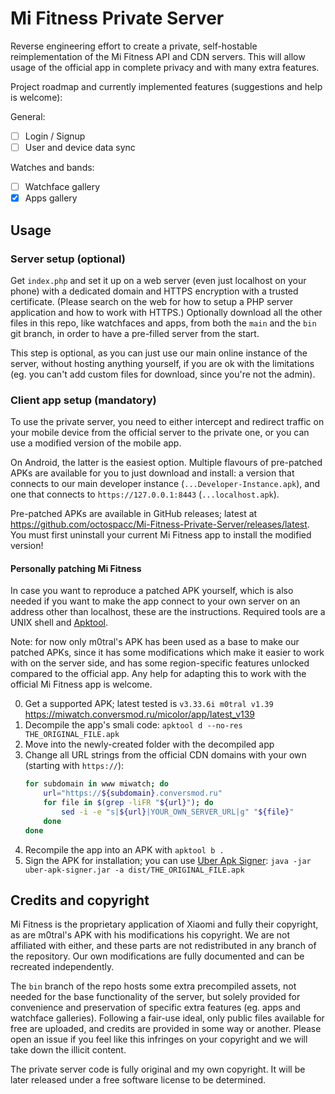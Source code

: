 # Mi Fitness Private Server

Reverse engineering effort to create a private, self-hostable reimplementation of the Mi Fitness API and CDN servers. This will allow usage of the official app in complete privacy and with many extra features.

Project roadmap and currently implemented features (suggestions and help is welcome):

General:

* [ ] Login / Signup
* [ ] User and device data sync

Watches and bands:

* [ ] Watchface gallery
* [x] Apps gallery

## Usage

### Server setup (optional)

Get `index.php` and set it up on a web server (even just localhost on your phone) with a dedicated domain and HTTPS encryption with a trusted certificate. (Please search on the web for how to setup a PHP server application and how to work with HTTPS.) Optionally download all the other files in this repo, like watchfaces and apps, from both the `main` and the `bin` git branch, in order to have a pre-filled server from the start.

This step is optional, as you can just use our main online instance of the server, without hosting anything yourself, if you are ok with the limitations (eg. you can't add custom files for download, since you're not the admin).

### Client app setup (mandatory)

To use the private server, you need to either intercept and redirect traffic on your mobile device from the official server to the private one, or you can use a modified version of the mobile app.

On Android, the latter is the easiest option. Multiple flavours of pre-patched APKs are available for you to just download and install: a version that connects to our main developer instance (`...Developer-Instance.apk`), and one that connects to `https://127.0.0.1:8443` (`...localhost.apk`).

Pre-patched APKs are available in GitHub releases; latest at <https://github.com/octospacc/Mi-Fitness-Private-Server/releases/latest>. You must first uninstall your current Mi Fitness app to install the modified version!

#### Personally patching Mi Fitness

In case you want to reproduce a patched APK yourself, which is also needed if you want to make the app connect to your own server on an address other than localhost, these are the instructions. Required tools are a UNIX shell and [Apktool](https://apktool.org).

Note: for now only m0tral's APK has been used as a base to make our patched APKs, since it has some modifications which make it easier to work with on the server side, and has some region-specific features unlocked compared to the official app. Any help for adapting this to work with the official Mi Fitness app is welcome.

0. Get a supported APK; latest tested is `v3.33.6i m0tral v1.39` <https://miwatch.conversmod.ru/micolor/app/latest_v139>
1. Decompile the app's smali code: `apktool d --no-res THE_ORIGINAL_FILE.apk`
2. Move into the newly-created folder with the decompiled app
3. Change all URL strings from the official CDN domains with your own (starting with `https://`):
    ```sh
    for subdomain in www miwatch; do
        url="https://${subdomain}.conversmod.ru"
        for file in $(grep -liFR "${url}"); do
            sed -i -e "s|${url}|YOUR_OWN_SERVER_URL|g" "${file}"
        done
    done
    ```
4. Recompile the app into an APK with `apktool b .`
5. Sign the APK for installation; you can use [Uber Apk Signer](https://favr.dev/opensource/uber-apk-signer/): `java -jar uber-apk-signer.jar -a dist/THE_ORIGINAL_FILE.apk`

## Credits and copyright

Mi Fitness is the proprietary application of Xiaomi and fully their copyright, as are m0tral's APK with his modifications his copyright. We are not affiliated with either, and these parts are not redistributed in any branch of the repository. Our own modifications are fully documented and can be recreated independently.

The `bin` branch of the repo hosts some extra precompiled assets, not needed for the base functionality of the server, but solely provided for convenience and preservation of specific extra features (eg. apps and watchface galleries). Following a fair-use ideal, only public files available for free are uploaded, and credits are provided in some way or another. Please open an issue if you feel like this infringes on your copyright and we will take down the illicit content.

The private server code is fully original and my own copyright. It will be later released under a free software license to be determined.

